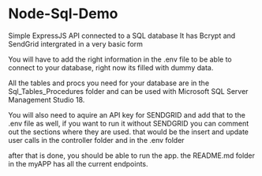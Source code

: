
# Node-Sql-Demo

Simple ExpressJS API connected to a SQL database
It has Bcrypt and SendGrid intergrated in a very basic form 

You will have to add the right information in the .env file to be able to connect to your database, right now its filled with dummy data.

All the tables and procs you need for your database are in the Sql_Tables_Procedures folder and can be used with Microsoft SQL Server Management Studio 18.

You will also need to aquire an API key for SENDGRID and add that to the .env file as well, if you want to run it without SENDGRID you can comment out the sections where they are used. that would be the insert and update user calls in the controller folder and in the .env folder

after that is done, you should be able to run the app. the README.md folder in the myAPP has all the current endpoints.


